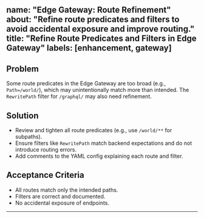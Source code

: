 name: "Edge Gateway: Route Refinement"
about: "Refine route predicates and filters to avoid accidental exposure and improve routing."
title: "Refine Route Predicates and Filters in Edge Gateway"
labels: [enhancement, gateway]
---

## Problem
Some route predicates in the Edge Gateway are too broad (e.g., `Path=/world/`), which may unintentionally match more than intended. The `RewritePath` filter for `/graphql/` may also need refinement.

## Solution
- Review and tighten all route predicates (e.g., use `/world/**` for subpaths).
- Ensure filters like `RewritePath` match backend expectations and do not introduce routing errors.
- Add comments to the YAML config explaining each route and filter.

## Acceptance Criteria
- All routes match only the intended paths.
- Filters are correct and documented.
- No accidental exposure of endpoints.

---
